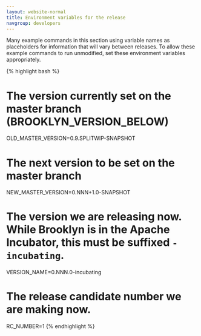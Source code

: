 ```yaml
---
layout: website-normal
title: Environment variables for the release
navgroup: developers
---
```


Many example commands in this section using variable names as placeholders for information that will vary between
releases. To allow these example commands to run unmodified, set these environment variables appropriately.

{% highlight bash %}
# The version currently set on the master branch (BROOKLYN_VERSION_BELOW)
OLD_MASTER_VERSION=0.9.SPLITWIP-SNAPSHOT
# The next version to be set on the master branch
NEW_MASTER_VERSION=0.NNN+1.0-SNAPSHOT

# The version we are releasing now. While Brooklyn is in the Apache Incubator, this must be suffixed `-incubating`.
VERSION_NAME=0.NNN.0-incubating

# The release candidate number we are making now.
RC_NUMBER=1
{% endhighlight %}
